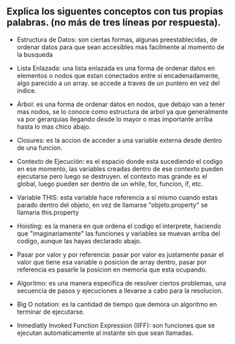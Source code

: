 ## Explica los siguentes conceptos con tus propias palabras. (no más de tres líneas por respuesta).

* Estructura de Datos: son ciertas formas, algunas preestablecidas, de ordenar datos para que sean accesibles mas facilmente al momento de la busqueda

* Lista Enlazada: una lista enlazada es una forma de ordenar datos en elementos o nodos que estan conectados entre si encadenadamente, algo parecido a un array. se accede a traves de un puntero en vez del indice.

* Árbol: es una forma de ordenar datos en nodos, que debajo van a tener mas nodos, se lo conoce como estructura de arbol ya que generalmente va por gerarquias llegando desde lo mayor o mas importante arriba hasta lo mas chico abajo.

* Closures: es la accion de acceder a una variable externa desde dentro de una funcion.

* Contexto de Ejecución: es el espacio donde esta sucediendo el codigo en ese momento, las variables creadas dentro de ese contexto pueden ejecutarse pero luego se destruyen. el contexto mas grande es el global, luego pueden ser dentro de un while, for, funcion, if, etc.

* Variable THIS: esta variable hace referencia a si mismo cuando estas parado dentro del objeto, en vez de llamarse "objeto.property" se llamaria this.property

* Hoisting: es la manera en que ordena el codigo el interprete, haciendo que "imaginariamente" las funciones y variables se muevan arriba del codigo, aunque las hayas declarado abajo.

* Pasar por valor y por referencia: pasar por valor es justamente pasar el valor que tiene esa variable  o posicion de array dentro, pasar por referencia es pasarle la posicion en memoria que esta ocupando.

* Algoritmo: es una manera especifica de resolver ciertos problemas, una secuencia de pasos y ejecuciones a llevarse a cabo para la resolucion.

* Big O notation: es la cantidad de tiempo que demora un algoritmo en terminar de ejecutarse.

* Inmediatly Invoked Function Expression (IIFF): son funciones que se ejecutan automaticamente al instante sin que sean llamadas.
